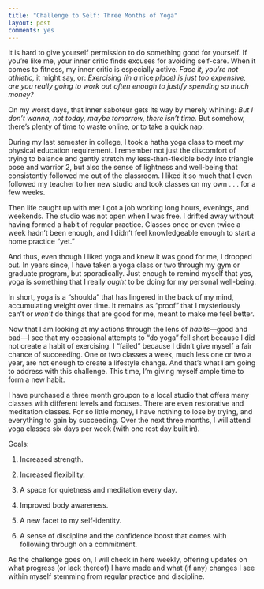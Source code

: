 ```yaml
---
title: "Challenge to Self: Three Months of Yoga"
layout: post
comments: yes
---
```


It is hard to give yourself permission to do something good for yourself. If you’re like me, your inner critic finds excuses for avoiding self-care. When it comes to fitness, my inner critic is especially active. *Face it, you’re not athletic,* it might say, or: *Exercising (in a* nice *place) is just too expensive, are you really going to work out often enough to justify spending so much money?*

On my worst days, that inner saboteur gets its way by merely whining: *But I don’t wanna, not today, maybe tomorrow, there isn’t time.* But somehow, there’s plenty of time to waste online, or to take a quick nap.

During my last semester in college, I took a hatha yoga class to meet my physical education requirement. I remember not just the discomfort of trying to balance and gently stretch my less-than-flexible body into triangle pose and warrior 2, but also the sense of lightness and well-being that consistently followed me out of the classroom. I liked it so much that I even followed my teacher to her new studio and took classes on my own . . . for a few weeks.

Then life caught up with me: I got a job working long hours, evenings, and weekends. The studio was not open when I was free. I drifted away without having formed a habit of regular practice. Classes once or even twice a week hadn’t been enough, and I didn’t feel knowledgeable enough to start a home practice “yet.” 

And thus, even though I liked yoga and knew it was good for me, I dropped out. In years since, I have taken a yoga class or two through my gym or graduate program, but sporadically. Just enough to remind myself that yes, yoga is something that I really *ought* to be doing for my personal well-being.

In short, yoga is a “shoulda” that has lingered in the back of my mind, accumulating weight over time. It remains as “proof” that I mysteriously can’t or *won't* do things that are good for me, meant to make me feel better.

Now that I am looking at my actions through the lens of *habits*—good and bad—I see that my occasional attempts to “do yoga” fell short because I did not create a habit of exercising. I “failed” because I didn’t give myself a fair chance of succeeding. One or two classes a week, much less one or two a year, are not enough to create a lifestyle change. And that’s what I am going to address with this challenge. This time, I’m giving myself ample time to form a new habit.

I have purchased a three month groupon to a local studio that offers many classes with different levels and focuses. There are even restorative and meditation classes. For so little money, I have nothing to lose by trying, and everything to gain by succeeding. Over the next three months, I will attend yoga classes six days per week (with one rest day built in). 

Goals:

1. Increased strength.

2. Increased flexibility.

3. A space for quietness and meditation every day.

4. Improved body awareness.

5. A new facet to my self-identity.

6. A sense of discipline and the confidence boost that comes with following through on a commitment.

As the challenge goes on, I will check in here weekly, offering updates on what progress (or lack thereof) I have made and what (if any) changes I see within myself stemming from regular practice and discipline.
